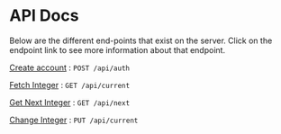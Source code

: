 # API Docs
Below are the different end-points that exist on the server. Click on the endpoint link to see more information about that endpoint. 

[Create account](docs/add.md) : `POST /api/auth`

[Fetch Integer](docs/current.md) : `GET /api/current`

[Get Next Integer](docs/next.md) : `GET /api/next`

[Change Integer](docs/reset.md) : `PUT /api/current`
